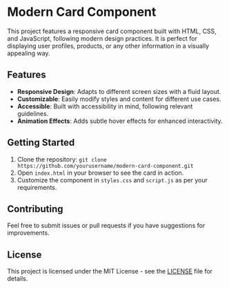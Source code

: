 # Modern Card Component

This project features a responsive card component built with HTML, CSS, and JavaScript, following modern design practices. It is perfect for displaying user profiles, products, or any other information in a visually appealing way.

## Features
- **Responsive Design**: Adapts to different screen sizes with a fluid layout.
- **Customizable**: Easily modify styles and content for different use cases.
- **Accessible**: Built with accessibility in mind, following relevant guidelines.
- **Animation Effects**: Adds subtle hover effects for enhanced interactivity.

## Getting Started
1. Clone the repository: `git clone https://github.com/yourusername/modern-card-component.git`
2. Open `index.html` in your browser to see the card in action.
3. Customize the component in `styles.css` and `script.js` as per your requirements.

## Contributing
Feel free to submit issues or pull requests if you have suggestions for improvements.

## License
This project is licensed under the MIT License - see the [LICENSE](LICENSE) file for details.
